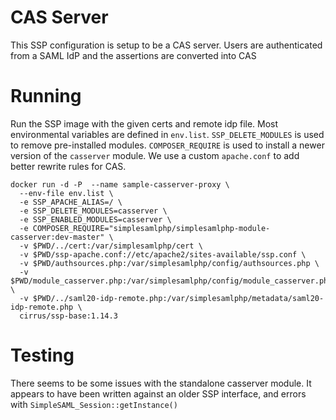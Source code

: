 # CAS Server

This SSP configuration is setup to be a CAS server. Users are authenticated from a SAML IdP and the assertions are converted into CAS

# Running

Run the SSP image with the given certs and remote idp file.
Most environmental variables are defined in `env.list`.
`SSP_DELETE_MODULES` is used to remove pre-installed modules. `COMPOSER_REQUIRE` is used to install a newer version of the `casserver` module.
We use a custom `apache.conf` to add better rewrite rules for CAS.

    docker run -d -P  --name sample-casserver-proxy \
      --env-file env.list \
      -e SSP_APACHE_ALIAS=/ \
      -e SSP_DELETE_MODULES=casserver \
      -e SSP_ENABLED_MODULES=casserver \
      -e COMPOSER_REQUIRE="simplesamlphp/simplesamlphp-module-casserver:dev-master" \
      -v $PWD/../cert:/var/simplesamlphp/cert \
      -v $PWD/ssp-apache.conf://etc/apache2/sites-available/ssp.conf \
      -v $PWD/authsources.php:/var/simplesamlphp/config/authsources.php \
      -v $PWD/module_casserver.php:/var/simplesamlphp/config/module_casserver.php \
      -v $PWD/../saml20-idp-remote.php:/var/simplesamlphp/metadata/saml20-idp-remote.php \
      cirrus/ssp-base:1.14.3

# Testing

There seems to be some issues with the standalone casserver module. It appears to have been written against an older SSP interface, and errors with `SimpleSAML_Session::getInstance()`